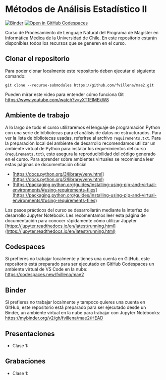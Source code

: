 # Métodos de Análisis Estadístico II

[![Binder](https://mybinder.org/badge_logo.svg)](https://mybinder.org/v2/gh/fvillena/mae2/HEAD) [![Open in GitHub Codespaces](https://github.com/codespaces/badge.svg)](https://codespaces.new/fvillena/mae2)

Curso de Procesamiento de Lenguaje Natural del Programa de Magíster en Informática Médica de la Universidad de Chile. En este repositorio estarán disponibles todos los recursos que se generen en el curso.

## Clonar el repositorio

Para poder clonar localmente este repositorio deben ejecutar el siguiente comando:

```
git clone --recurse-submodules https://github.com/fvillena/mae2.git
```

Pueden mirar este video para entender cómo funciona Git https://www.youtube.com/watch?v=yXT1ElMEkW8

## Ambiente de trabajo

A lo largo de todo el curso utilizaremos el lenguaje de programación Python con una serie de bibliotecas para el análisis de datos no estructurados. Para ver la lista de bibliotecas usadas, referirse al archivo `requirements.txt`. Para la preparación local del ambiente de desarrollo recomendamos utilizar un ambiente virtual de Python para instalar los requerimientos del curso (`requirements.txt`), esto asegura la reproducibilidad del código generado en el curso. Para aprender sobre ambientes virtuales se recomienda leer estas páginas de documentación oficial

- [https://docs.python.org/3/library/venv.html](https://docs.python.org/3/library/venv.html)
- [https://packaging.python.org/guides/installing-using-pip-and-virtual-environments/#using-requirements-files](https://packaging.python.org/guides/installing-using-pip-and-virtual-environments/#using-requirements-files)

Los pasos prácticos del curso se desarrollarán mediante la interfaz de desarrollo Jupyter Notebook. Les recomentamos leer esta página de documentación para conocer rápidamente cómo utilizar Jupyter [https://jupyter.readthedocs.io/en/latest/running.html](https://jupyter.readthedocs.io/en/latest/running.html)

## Codespaces

Si prefieres no trabajar localmente y tienes una cuenta en GitHub, este repositorio está preparado para ser ejecutado en GitHub Codespaces un ambiente virtual de VS Code en la nube: https://codespaces.new/fvillena/mae2

## Binder

Si prefieres no trabajar localmente y tampoco quieres una cuenta en GitHub, este repositorio está preparado para ser ejecutado desde un Binder, un ambiente virtual en la nube para trabajar con Jupyter Notebooks: https://mybinder.org/v2/gh/fvillena/mae2/HEAD

## Presentaciones

- Clase 1: 

## Grabaciones

- Clase 1: 